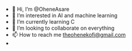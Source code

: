 - 👋 Hi, I’m @OheneAsare
- 👀 I’m interested in AI and machine learning
- 🌱 I’m currently learning C
- 💞️ I’m looking to collaborate on everything
- 📫 How to reach me theohenekofi@gmail.com
-

<!---
OheneAsare/OheneAsare is a ✨ special ✨ repository because its `README.md` (this file) appears on your GitHub profile.
You can click the Preview link to take a look at your changes.
--->
